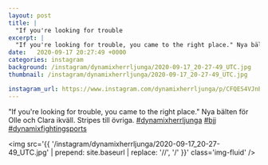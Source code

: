 ```yaml
---
layout: post
title: |
  "If you're looking for trouble
excerpt: |
  "If you're looking for trouble, you came to the right place." Nya bälten för Olle och Clara ikväll. Stripes till övriga.   
date:   2020-09-17 20:27:49 +0000
categories: instagram
background: /instagram/dynamixherrljunga/2020-09-17_20-27-49_UTC.jpg
thumbnail: /instagram/dynamixherrljunga/2020-09-17_20-27-49_UTC.jpg

instagram_url: https://www.instagram.com/dynamixherrljunga/p/CFQES4VJnBD
---
```

"If you're looking for trouble, you came to the right place." Nya bälten för Olle och Clara ikväll. Stripes till övriga. [#dynamixherrljunga](https://www.instagram.com/explore/tags/dynamixherrljunga/) [#bjj](https://www.instagram.com/explore/tags/bjj/) [#dynamixfightingsports](https://www.instagram.com/explore/tags/dynamixfightingsports/)



<img src='{{ '/instagram/dynamixherrljunga/2020-09-17_20-27-49_UTC.jpg' | prepend: site.baseurl | replace: '//', '/' }}' class='img-fluid' />

